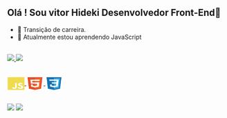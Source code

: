 ## Olá ! Sou vitor Hideki Desenvolvedor Front-End👋

- 🔭 Transição de carreira.
- 🌱 Atualmente estou aprendendo JavaScript
  
<br>
  <div>
    <a href="https://github.com/Vitor-Hideki">
    <img height="180em" src="https://github-readme-stats.vercel.app/api?username=Vitor-Hideki&show_icons=true&theme=tokyonight&include_all_commits=true&count_private=true"> 
    <img height="180em" src="https://github-readme-stats.vercel.app/api/top-langs/?username=Vitor-Hideki&layout=compact&langs_count=7&theme=tokyonight">
  </div>

<br>

<div style="display: inline_block"><br>
  <img align="center" alt="Vitor-Js" height="30" width="40" src="https://raw.githubusercontent.com/devicons/devicon/master/icons/javascript/javascript-plain.svg">
  <img align="center" alt="Vitor-HTML" height="30" width="40" src="https://raw.githubusercontent.com/devicons/devicon/master/icons/html5/html5-original.svg">
  <img align="center" alt="Vitor-CSS" height="30" width="40" src="https://raw.githubusercontent.com/devicons/devicon/master/icons/css3/css3-original.svg">
</div>

<br>

<div> 

  <a href= "mailto:nakata.vitor03@gmail.com"><img src="https://img.shields.io/badge/-Gmail-%23333?style=for-the-badge&logo=gmail&logoColor=white" target="_blank"></a>
  <a href="https://www.linkedin.com/in/vitor-hideki" target="_blank"><img src="https://img.shields.io/badge/-LinkedIn-%230077B5?style=for-the-badge&logo=linkedin&logoColor=white" target="_blank"></a> 
  
</div>
